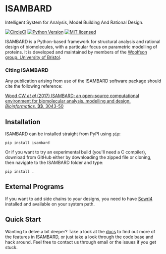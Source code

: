 # ISAMBARD

Intelligent System for Analysis, Model Building And Rational Design.

[![CircleCI](https://circleci.com/gh/isambard-uob/isambard.svg?style=shield)](https://circleci.com/gh/isambard-uob/isambard)
[![Python Version](https://img.shields.io/badge/python-3.5%2C%203.6-lightgrey.svg)](https://woolfson-group.github.io/isambard/)
[![MIT licensed](https://img.shields.io/badge/license-MIT-blue.svg)](https://github.com/woolfson-group/isambard/blob/master/LICENSE.md)

ISAMBARD is a Python-based framework for structural analysis and rational
design of biomolecules, with a particular focus on parametric modelling of
proteins. It is developed and maintained by members of the [Woolfson group, University of Bristol](http://www.chm.bris.ac.uk/org/woolfson/index.html).

### Citing ISAMBARD
Any publication arising from use of the ISAMBARD software package should cite the following reference:

[Wood CW *et al* (2017) ISAMBARD: an open-source computational environment for biomolecular analysis, modelling and design. *Bioinformatics*, **33**, 3043-50](https://doi.org/10.1093/bioinformatics/btx352)

## Installation

ISAMBARD can be installed straight from PyPI using `pip`:

```
pip install isambard
```
Or if you want to try an experimental build (you'll need a C compiler), download
from GitHub either by downloading the zipped file or cloning, then navigate to
the ISAMBARD folder and type:

```
pip install .
```

## External Programs

If you want to add side chains to your designs, you need to have [Scwrl4](
http://dunbrack.fccc.edu/scwrl4/) installed and available on your system path. 

## Quick Start

Wanting to delve a bit deeper? Take a look at the [docs](
https://woolfson-group.github.io/isambard/) to find out more of the features in
ISAMBARD, or just take a look through the code base and hack around. Feel free
to contact us through email or the issues if you get stuck.
